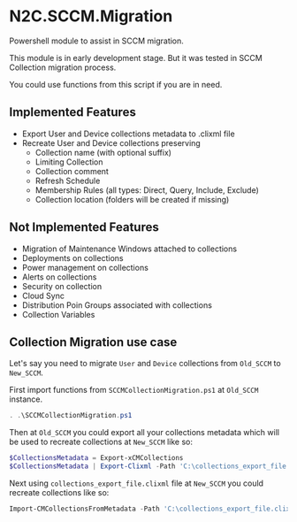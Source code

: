 # N2C.SCCM.Migration

Powershell module to assist in SCCM migration.

This module is in early development stage. But it was tested in SCCM Collection migration process.

You could use functions from this script if you are in need.

## Implemented Features

- Export User and Device collections metadata to .clixml file
- Recreate User and Device collections preserving
  - Collection name (with optional suffix)
  - Limiting Collection
  - Collection comment
  - Refresh Schedule
  - Membership Rules (all types: Direct, Query, Include, Exclude)
  - Collection location (folders will be created if missing)

## Not Implemented Features

- Migration of Maintenance Windows attached to collections
- Deployments on collections
- Power management on collections
- Alerts on collections
- Security on collection
- Cloud Sync
- Distribution Poin Groups associated with collections
- Collection Variables

## Collection Migration use case

Let's say you need to migrate `User` and `Device` collections from `Old_SCCM` to `New_SCCM`.

First import functions from `SCCMCollectionMigration.ps1` at `Old_SCCM` instance.

```Powershell
. .\SCCMCollectionMigration.ps1
```

Then at `Old_SCCM` you could export all your collections metadata which will be used to recreate collections at `New_SCCM` like so:

```Powershell
$CollectionsMetadata = Export-xCMCollections
$CollectionsMetadata | Export-Clixml -Path 'C:\collections_export_file.clixml' -Encoding UTF8
```

Next using `collections_export_file.clixml` file at `New_SCCM` you could recreate collections like so:

```Powershell
Import-CMCollectionsFromMetadata -Path 'C:\collections_export_file.clixml' -SiteCode 'ABC' -ProviderMachineName 'sccm_server.domain.com'
```
